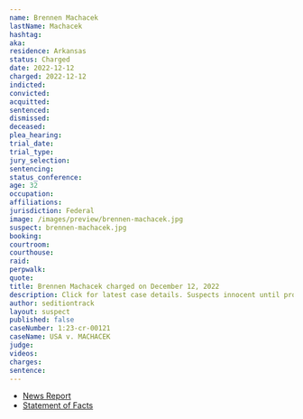 ```yaml
---
name: Brennen Machacek
lastName: Machacek
hashtag:
aka:
residence: Arkansas
status: Charged
date: 2022-12-12
charged: 2022-12-12
indicted:
convicted:
acquitted:
sentenced:
dismissed:
deceased:
plea_hearing:
trial_date:
trial_type:
jury_selection:
sentencing:
status_conference:
age: 32
occupation:
affiliations:
jurisdiction: Federal
image: /images/preview/brennen-machacek.jpg
suspect: brennen-machacek.jpg
booking:
courtroom:
courthouse:
raid:
perpwalk:
quote:
title: Brennen Machacek charged on December 12, 2022
description: Click for latest case details. Suspects innocent until proven guilty.
author: seditiontrack
layout: suspect
published: false
caseNumber: 1:23-cr-00121
caseName: USA v. MACHACEK
judge:
videos:
charges:
sentence:
---
```


- [News Report]()
- [Statement of Facts](https://storage.courtlistener.com/recap/gov.uscourts.dcd.250167/gov.uscourts.dcd.250167.1.1_5.pdf)
